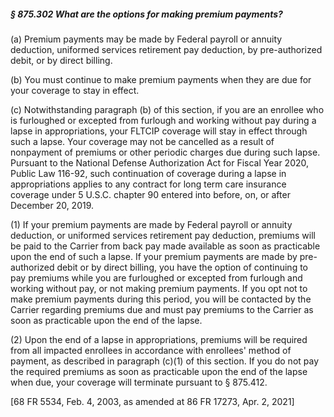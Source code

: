 ##### § 875.302 What are the options for making premium payments? #####

(a) Premium payments may be made by Federal payroll or annuity deduction, uniformed services retirement pay deduction, by pre-authorized debit, or by direct billing.

(b) You must continue to make premium payments when they are due for your coverage to stay in effect.

(c) Notwithstanding paragraph (b) of this section, if you are an enrollee who is furloughed or excepted from furlough and working without pay during a lapse in appropriations, your FLTCIP coverage will stay in effect through such a lapse. Your coverage may not be cancelled as a result of nonpayment of premiums or other periodic charges due during such lapse. Pursuant to the National Defense Authorization Act for Fiscal Year 2020, Public Law 116-92, such continuation of coverage during a lapse in appropriations applies to any contract for long term care insurance coverage under 5 U.S.C. chapter 90 entered into before, on, or after December 20, 2019.

(1) If your premium payments are made by Federal payroll or annuity deduction, or uniformed services retirement pay deduction, premiums will be paid to the Carrier from back pay made available as soon as practicable upon the end of such a lapse. If your premium payments are made by pre-authorized debit or by direct billing, you have the option of continuing to pay premiums while you are furloughed or excepted from furlough and working without pay, or not making premium payments. If you opt not to make premium payments during this period, you will be contacted by the Carrier regarding premiums due and must pay premiums to the Carrier as soon as practicable upon the end of the lapse.

(2) Upon the end of a lapse in appropriations, premiums will be required from all impacted enrollees in accordance with enrollees' method of payment, as described in paragraph (c)(1) of this section. If you do not pay the required premiums as soon as practicable upon the end of the lapse when due, your coverage will terminate pursuant to § 875.412.

[68 FR 5534, Feb. 4, 2003, as amended at 86 FR 17273, Apr. 2, 2021]